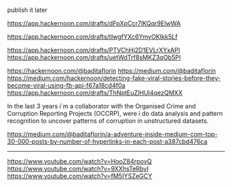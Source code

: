 
publish it later





https://app.hackernoon.com/drafts/dFpXpCcr7lKQqr9ElwWA

https://app.hackernoon.com/drafts/tIwgfYXc6YmyOKIkk5Lf


https://app.hackernoon.com/drafts/PTVChHj2D1EVLrXYxAPI
https://app.hackernoon.com/drafts/uetWdTrf8sMKZ3qOb5PI


https://hackernoon.com/@baditaflorin
https://medium.com/@baditaflorin
https://medium.com/hackernoon/detecting-fake-viral-stories-before-they-become-viral-using-fb-api-f67a18cd4f0a
https://app.hackernoon.com/drafts/ThNptEuZlHUl4qezQMXX

In the last 3 years i`m a collaborator with the Organised Crime and Corruption Reporting Projects (OCCRP), 
were i do data analysis and pattern recognition to uncover patterns of corruption in unstructured datasets.


https://medium.com/@baditaflorin/a-adventure-inside-medium-com-top-30-000-posts-by-number-of-hyperlinks-in-each-post-a387cbd476ca

----


https://www.youtube.com/watch?v=HooZ84rpovQ
https://www.youtube.com/watch?v=9XXhsTeRbvI
https://www.youtube.com/watch?v=fM5IYSZeGCY
